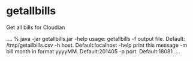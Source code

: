 getallbills
===========

Get all bills for Cloudian

....
% java -jar getallbills.jar -help
usage: getallbills
 -f <arg>   output file. Default: /tmp/getallbills.csv
 -h <arg>   host. Default:localhost
 -help      print this message
 -m <arg>   bill month in format yyyyMM.  Default:201405
 -p <arg>   port. Default:18081
....

